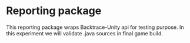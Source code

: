 # Reporting package
This reporting package wraps Backtrace-Unity api for testing purpose. In this experiment we will validate .java sources in final game build.